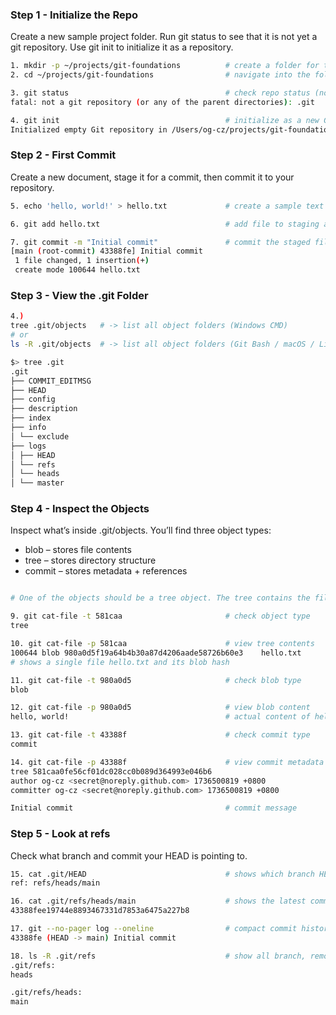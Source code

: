 ### Step 1 - Initialize the Repo

Create a new sample project folder. Run git status to see that it is not yet a git repository. Use git init to initialize it as a repository.

```bash
1. mkdir -p ~/projects/git-foundations          # create a folder for the project
2. cd ~/projects/git-foundations                # navigate into the folder

3. git status                                   # check repo status (not yet a git repo)
fatal: not a git repository (or any of the parent directories): .git

4. git init                                     # initialize as a new Git repository
Initialized empty Git repository in /Users/og-cz/projects/git-foundations/.git/

```

### Step 2 - First Commit

Create a new document, stage it for a commit, then commit it to your repository.

```bash
5. echo 'hello, world!' > hello.txt             # create a sample text file

6. git add hello.txt                            # add file to staging area

7. git commit -m "Initial commit"               # commit the staged file
[main (root-commit) 43388fe] Initial commit
 1 file changed, 1 insertion(+)
 create mode 100644 hello.txt

```

### Step 3 - View the .git Folder

```bash
4.)
tree .git/objects   # -> list all object folders (Windows CMD)
# or
ls -R .git/objects  # -> list all object folders (Git Bash / macOS / Linux)

$> tree .git
.git
├── COMMIT_EDITMSG
├── HEAD
├── config
├── description
├── index
├── info
│ └── exclude
├── logs
│ ├── HEAD
│ └── refs
│ └── heads
│ └── master
```

### Step 4 - Inspect the Objects

Inspect what’s inside .git/objects. You’ll find three object types:

- blob – stores file contents
- tree – stores directory structure
- commit – stores metadata + references

```bash

# One of the objects should be a tree object. The tree contains the filename hello.txt and a pointer to the blob.

9. git cat-file -t 581caa                       # check object type
tree

10. git cat-file -p 581caa                      # view tree contents
100644 blob 980a0d5f19a64b4b30a87d4206aade58726b60e3	hello.txt
# shows a single file hello.txt and its blob hash

11. git cat-file -t 980a0d5                     # check blob type
blob

12. git cat-file -p 980a0d5                     # view blob content
hello, world!                                   # actual content of hello.txt

13. git cat-file -t 43388f                      # check commit type
commit

14. git cat-file -p 43388f                      # view commit metadata and message
tree 581caa0fe56cf01dc028cc0b089d364993e046b6
author og-cz <secret@noreply.github.com> 1736500819 +0800
committer og-cz <secret@noreply.github.com> 1736500819 +0800

Initial commit                                  # commit message
```

### Step 5 - Look at refs

Check what branch and commit your HEAD is pointing to.

```bash
15. cat .git/HEAD                               # shows which branch HEAD points to
ref: refs/heads/main

16. cat .git/refs/heads/main                    # shows the latest commit hash for 'main'
43388fee19744e8893467331d7853a6475a227b8

17. git --no-pager log --oneline                # compact commit history view
43388fe (HEAD -> main) Initial commit

18. ls -R .git/refs                             # show all branch, remote, and tag refs
.git/refs:
heads

.git/refs/heads:
main
```
